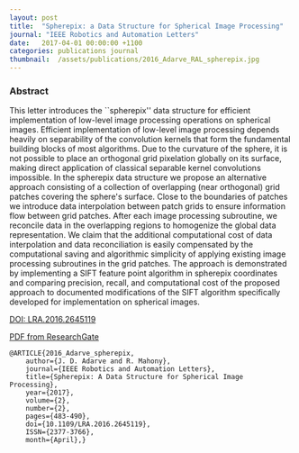 ```yaml
---
layout: post
title:  "Spherepix: a Data Structure for Spherical Image Processing"
journal: "IEEE Robotics and Automation Letters"
date:   2017-04-01 00:00:00 +1100
categories: publications journal
thumbnail:  /assets/publications/2016_Adarve_RAL_spherepix.jpg
---
```


### Abstract

This letter introduces the ``spherepix'' data structure for efficient implementation of low-level image processing operations on spherical images.
Efficient implementation of low-level image processing depends heavily on separability of the convolution kernels that form the fundamental building blocks of most algorithms.
Due to the curvature of the sphere, it is not possible to place an orthogonal grid pixelation globally on its surface, making direct application of classical separable kernel convolutions impossible.
In the spherepix data structure we propose an alternative approach consisting of a collection of overlapping (near orthogonal) grid patches covering the sphere's surface.
Close to the boundaries of patches we introduce data interpolation between patch grids to ensure information flow between grid patches.
After each image processing subroutine, we reconcile data in the overlapping regions to homogenize the global data representation.
We claim that the additional computational cost of data interpolation and data reconciliation is easily compensated by the computational saving and algorithmic simplicity of applying existing image processing subroutines in the grid patches.
The approach is demonstrated by implementing a SIFT feature point algorithm in spherepix coordinates and comparing precision, recall, and computational cost of the proposed approach to documented modifications of the SIFT algorithm specifically developed for implementation on spherical images.

[DOI: LRA.2016.2645119](https://doi.org/10.1109/LRA.2016.2645119)

[PDF from ResearchGate](https://www.researchgate.net/publication/311893485_Spherepix_a_Data_Structure_for_Spherical_Image_Processing)

```
@ARTICLE{2016_Adarve_spherepix, 
    author={J. D. Adarve and R. Mahony}, 
    journal={IEEE Robotics and Automation Letters}, 
    title={Spherepix: A Data Structure for Spherical Image Processing}, 
    year={2017}, 
    volume={2}, 
    number={2}, 
    pages={483-490}, 
    doi={10.1109/LRA.2016.2645119}, 
    ISSN={2377-3766}, 
    month={April},}
```